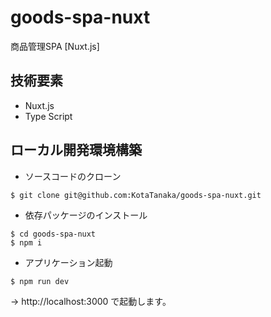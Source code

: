 # goods-spa-nuxt
商品管理SPA [Nuxt.js]

## 技術要素

* Nuxt.js
* Type Script

## ローカル開発環境構築

* ソースコードのクローン

```
$ git clone git@github.com:KotaTanaka/goods-spa-nuxt.git
```

* 依存パッケージのインストール

```
$ cd goods-spa-nuxt
$ npm i
```

* アプリケーション起動

```
$ npm run dev
```

→ http://localhost:3000 で起動します。
